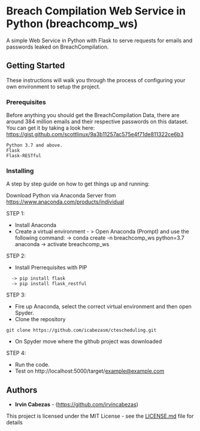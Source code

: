 # Breach Compilation Web Service in Python (breachcomp_ws)
A simple Web Service in Python with Flask to serve requests for emails and passwords leaked on BreachCompilation.

## Getting Started

These instructions will walk you through the process of configuring your own environment to setup the project.

### Prerequisites

Before anything you should get the BreachCompilation Data, there are around 384 million emails and their respective passwords on this dataset. You can get it by taking a look here: https://gist.github.com/scottlinux/9a3b11257ac575e4f71de811322ce6b3

```
Python 3.7 and above.
Flask
Flask-RESTful
```

### Installing

A step by step guide on how to get things up and running:

Download Python via Anaconda Server from https://www.anaconda.com/products/individual 

STEP 1:

- Install Anaconda
- Create a virtual environment - > Open Anaconda (Prompt) and use the following command:
  -> conda create -n breachcomp_ws python=3.7 anaconda
  -> activate breachcomp_ws

STEP 2:

- Install Prerrequisites with PIP
```
  -> pip install flask
  -> pip install flask_restful
```  

STEP 3: 

- Fire up Anaconda, select the correct virtual environment and then open Spyder. 
- Clone the repository
```
git clone https://github.com/icabezasm/ctescheduling.git
```
- On Spyder move where the github project was downloaded

STEP 4: 

- Run the code.
- Test on http://localhost:5000/target/example@example.com


## Authors

* **Irvin Cabezas** - (https://github.com/irvincabezas)

This project is licensed under the MIT License - see the [LICENSE.md](LICENSE.md) file for details
